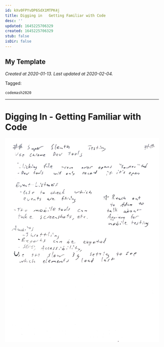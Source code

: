```yaml
---
id: kXv0FPYvDP6SdX1MTPK4j
title: Digging in   Getting Familiar with Code
desc: ''
updated: 1645225706329
created: 1645225706329
stub: false
isDir: false
---
```

My Template
---

_Created at 2020-01-13._
_Last updated at 2020-02-04._



Tagged: 
```
codemash2020
```


---

# Digging In - Getting Familiar with Code


![RB 2020-01-1308.jpg](assets/RB-2020-01-1308.jpg)


